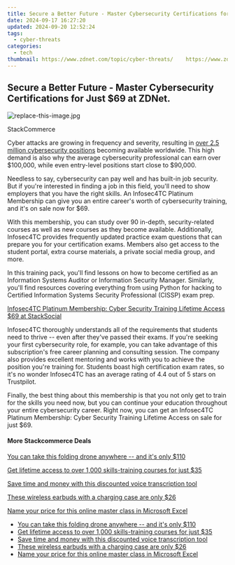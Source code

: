 ```yaml
---
title: Secure a Better Future - Master Cybersecurity Certifications for Just $69 at ZDNet.
date: 2024-09-17 16:27:20
updated: 2024-09-20 12:52:24
tags:
  - cyber-threats
categories:
  - tech
thumbnail: https://www.zdnet.com/topic/cyber-threats/    https://www.zdnet.com/a/img/resize/d81b08ec86890da2c7fe3b2a63862a4eb0ec021b/2022/03/16/a83d2feb-8591-40eb-8c82-68609ac83367/zd-mega-lifetime-bundle.jpg?width=170&height=96&fit=crop&auto=webp
---
```


## Secure a Better Future - Master Cybersecurity Certifications for Just $69 at ZDNet.

![replace-this-image.jpg](https://www.zdnet.com/a/img/resize/ba22a2ddafef3337d812b58621f69978767ab1e5/2022/03/16/b9485af3-f5b0-4da4-8942-92fe32fa43f7/zd-infosec.jpg?auto=webp&width=1280)

StackCommerce

Cyber attacks are growing in frequency and severity, resulting in [over 2.5 million cybersecurity positions](https://www.zdnet.com/article/microsoft-theres-a-critical-shortage-of-women-in-cybersecurity-and-we-need-to-do-something-about-it/) becoming available worldwide. This high demand is also why the average cybersecurity professional can earn over $100,000, while even entry-level positions start close to $90,000\. 

Needless to say, cybersecurity can pay well and has built-in job security. But if you're interested in finding a job in this field, you'll need to show employers that you have the right skills. An Infosec4TC Platinum Membership can give you an entire career's worth of cybersecurity training, and it's on sale now for $69.

With this membership, you can study over 90 in-depth, security-related courses as well as new courses as they become available. Additionally, Infosec4TC provides frequently updated practice exam questions that can prepare you for your certification exams. Members also get access to the student portal, extra course materials, a private social media group, and more. 

In this training pack, you'll find lessons on how to become certified as an Information Systems Auditor or Information Security Manager. Similarly, you'll find resources covering everything from using Python for hacking to Certified Information Systems Security Professional (CISSP) exam prep. 

[Infosec4TC Platinum Membership: Cyber Security Training Lifetime Access $69 at StackSocial](https://stacksocial.com/sales/infosec4tc-platinum-membership-lifetime-access?sid=zd-%5F%5FCOM%5FCLICK%5FID%5F%5F-dtp&aid=a-ceempx7z)

Infosec4TC thoroughly understands all of the requirements that students need to thrive -- even after they've passed their exams. If you're seeking your first cybersecurity role, for example, you can take advantage of this subscription's free career planning and consulting session. The company also provides excellent mentoring and works with you to achieve the position you're training for. Students boast high certification exam rates, so it's no wonder Infosec4TC has an average rating of 4.4 out of 5 stars on Trustpilot.

Finally, the best thing about this membership is that you not only get to train for the skills you need now, but you can continue your education throughout your entire cybersecurity career. Right now, you can get an Infosec4TC Platinum Membership: Cyber Security Training Lifetime Access on sale for just $69.

#### More Stackcommerce Deals

[You can take this folding drone anywhere -- and it's only $110](https://www.zdnet.com/article/get-a-folding-drone-you-can-take-with-you-anywhere-for-110/ "You can take this folding drone anywhere  -- and it's only $110")

[Get lifetime access to over 1,000 skills-training courses for just $35](https://www.zdnet.com/article/learn-it-coding-and-design-skills-for-just-20-with-this-course-pack/ "Get lifetime access to over 1,000 skills-training courses for just $35")

[Save time and money with this discounted voice transcription tool](https://www.zdnet.com/article/save-money-and-time-with-this-discounted-voice-transcription-tool/ "Save time and money with this discounted voice transcription tool")

[These wireless earbuds with a charging case are only $26](https://www.zdnet.com/article/get-these-wireless-earbuds-with-a-charging-case-for-just-26/ "These wireless earbuds with a charging case are only $26")

[Name your price for this online master class in Microsoft Excel](https://www.zdnet.com/article/name-your-price-for-this-online-master-class-in-microsoft-excel/ "Name your price for this online master class in Microsoft Excel")

* [You can take this folding drone anywhere -- and it's only $110](https://www.zdnet.com/article/get-a-folding-drone-you-can-take-with-you-anywhere-for-110/ "You can take this folding drone anywhere  -- and it's only $110")
* [Get lifetime access to over 1,000 skills-training courses for just $35](https://www.zdnet.com/article/learn-it-coding-and-design-skills-for-just-20-with-this-course-pack/ "Get lifetime access to over 1,000 skills-training courses for just $35")
* [Save time and money with this discounted voice transcription tool](https://www.zdnet.com/article/save-money-and-time-with-this-discounted-voice-transcription-tool/ "Save time and money with this discounted voice transcription tool")
* [These wireless earbuds with a charging case are only $26](https://www.zdnet.com/article/get-these-wireless-earbuds-with-a-charging-case-for-just-26/ "These wireless earbuds with a charging case are only $26")
* [Name your price for this online master class in Microsoft Excel](https://www.zdnet.com/article/name-your-price-for-this-online-master-class-in-microsoft-excel/ "Name your price for this online master class in Microsoft Excel")

<ins class="adsbygoogle"
     style="display:block"
     data-ad-format="autorelaxed"
     data-ad-client="ca-pub-7571918770474297"
     data-ad-slot="1223367746"></ins>



<ins class="adsbygoogle"
     style="display:block"
     data-ad-client="ca-pub-7571918770474297"
     data-ad-slot="8358498916"
     data-ad-format="auto"
     data-full-width-responsive="true"></ins>
